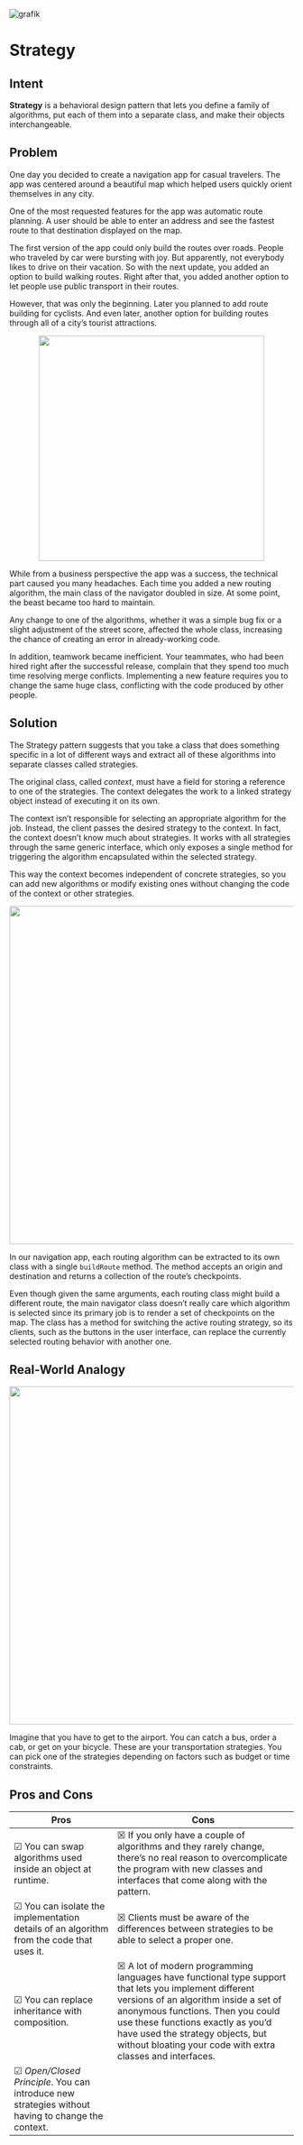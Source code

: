 ![grafik](https://github.com/user-attachments/assets/3cb695d1-e027-461a-b52d-419e44c84d84)

# Strategy

## Intent

**Strategy** is a behavioral design pattern that lets you define a family of algorithms, put each of them into a separate class, and make their objects interchangeable.

## Problem

One day you decided to create a navigation app for casual travelers. The app was centered around a beautiful map which helped users quickly orient themselves in any city.

One of the most requested features for the app was automatic route planning. A user should be able to enter an address and see the fastest route to that destination displayed on the map.

The first version of the app could only build the routes over roads. People who traveled by car were bursting with joy. But apparently, not everybody likes to drive on their vacation. So with the next update, you added an option to build walking routes. Right after that, you added another option to let people use public transport in their routes.

However, that was only the beginning. Later you planned to add route building for cyclists. And even later, another option for building routes through all of a city’s tourist attractions.

<p align="center">
<img src="https://github.com/user-attachments/assets/65c72318-0ea2-40dd-b4d0-bc162105d748" width="400" />
</p>

While from a business perspective the app was a success, the technical part caused you many headaches. Each time you added a new routing algorithm, the main class of the navigator doubled in size. At some point, the beast became too hard to maintain.

Any change to one of the algorithms, whether it was a simple bug fix or a slight adjustment of the street score, affected the whole class, increasing the chance of creating an error in already-working code.

In addition, teamwork became inefficient. Your teammates, who had been hired right after the successful release, complain that they spend too much time resolving merge conflicts. Implementing a new feature requires you to change the same huge class, conflicting with the code produced by other people.

## Solution

The Strategy pattern suggests that you take a class that does something specific in a lot of different ways and extract all of these algorithms into separate classes called strategies.

The original class, called *context*, must have a field for storing a reference to one of the strategies. The context delegates the work to a linked strategy object instead of executing it on its own.

The context isn’t responsible for selecting an appropriate algorithm for the job. Instead, the client passes the desired strategy to the context. In fact, the context doesn’t know much about strategies. It works with all strategies through the same generic interface, which only exposes a single method for triggering the algorithm encapsulated within the selected strategy.

This way the context becomes independent of concrete strategies, so you can add new algorithms or modify existing ones without changing the code of the context or other strategies.

<p align="center">
<img src="https://github.com/user-attachments/assets/20b5b93f-b334-4680-b4be-5d807988a4f5" width="600" />
</p>

In our navigation app, each routing algorithm can be extracted to its own class with a single ``buildRoute`` method. The method accepts an origin and destination and returns a collection of the route’s checkpoints.

Even though given the same arguments, each routing class might build a different route, the main navigator class doesn’t really care which algorithm is selected since its primary job is to render a set of checkpoints on the map. The class has a method for switching the active routing strategy, so its clients, such as the buttons in the user interface, can replace the currently selected routing behavior with another one.

## Real-World Analogy

<p align="center">
<img src="https://github.com/user-attachments/assets/e594150b-8aef-4da2-bb5b-5255b6aad9a1" width="600" />
</p>

Imagine that you have to get to the airport. You can catch a bus, order a cab, or get on your bicycle. These are your transportation strategies. You can pick one of the strategies depending on factors such as budget or time constraints.

## Pros and Cons

| Pros | Cons |
| ----------- | ----------- |
|☑ You can swap algorithms used inside an object at runtime.| ☒ If you only have a couple of algorithms and they rarely change, there’s no real reason to overcomplicate the program with new classes and interfaces that come along with the pattern. |
|☑  You can isolate the implementation details of an algorithm from the code that uses it.| ☒ Clients must be aware of the differences between strategies to be able to select a proper one.|
|☑ You can replace inheritance with composition.| ☒  A lot of modern programming languages have functional type support that lets you implement different versions of an algorithm inside a set of anonymous functions. Then you could use these functions exactly as you’d have used the strategy objects, but without bloating your code with extra classes and interfaces.|
|☑ *Open/Closed Principle*. You can introduce new strategies without having to change the context.||



